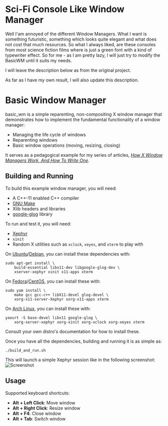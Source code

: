 Sci-Fi Console Like Window Manager
==================================
Well I'am annoyed of the different Window Managers. 
What I want is something futuristic, something which looks quite elegant and what does not cost that much resources.
So what I always liked, are these consoles from most science fiction films where is just a green font with a kind
of typewriter effect.
So for me - as I am pretty lazy, I will just try to modify the BasicWM until it suits my needs.

I will leave the description below as from the original project.

As far as I have my own result, I will also update this description.


Basic Window Manager
====================

basic_wm is a simple reparenting, non-compositing X window manager that demonstrates
how to implement the fundamental functionality of a window manager:

  * Managing the life cycle of windows
  * Reparenting windows
  * Basic window operations (moving, resizing, closing)

It serves as a pedagogical example for my series of articles,
[_How X Window Managers Work, And How To Write One_](https://seasonofcode.com/posts/how-x-window-managers-work-and-how-to-write-one-part-i.html).


Building and Running
--------------------

To build this example window manager, you will need:

* A C++-11 enabled C++ compiler
* [GNU Make](https://www.gnu.org/software/make/)
* Xlib headers and libraries
* [google-glog](https://code.google.com/p/google-glog/) library

To run and test it, you will need:

* [Xephyr](http://www.freedesktop.org/wiki/Software/Xephyr/)
* `xinit`
* Random X utilities such as `xclock`, `xeyes`, and `xterm` to play with

On [Ubuntu](https://www.ubuntu.com)/[Debian](https://www.debian.org/), you can
install these dependencies with:

    sudo apt-get install \
        build-essential libx11-dev libgoogle-glog-dev \
        xserver-xephyr xinit x11-apps xterm

On [Fedora](https://getfedora.org)/[CentOS](https://www.centos.org), you can install these with:

    sudo yum install \
        make gcc gcc-c++ libX11-devel glog-devel \
        xorg-x11-server-Xephyr xorg-x11-apps xterm

On [Arch Linux](http://www.archlinux.org), you can install these with:

    yaourt -S base-devel libx11 google-glog \
        xorg-server-xephyr xorg-xinit xorg-xclock xorg-xeyes xterm

Consult your own distro's documentation for how to install these.

Once you have all the dependencies, building and running it is as simple as:

    ./build_and_run.sh

This will launch a simple Xephyr session like in the following screenshot:
![Screenshot](basic_wm_screenshot.png)


Usage
-----

Supported keyboard shortcuts:

* **Alt + Left Click**: Move window
* **Alt + Right Click**: Resize window
* **Alt + F4**: Close window
* **Alt + Tab**: Switch window
